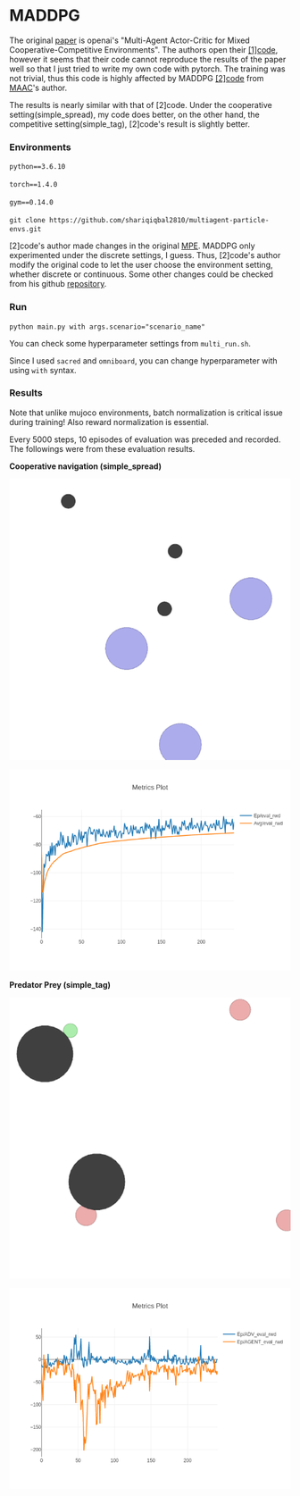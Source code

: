 # MADDPG
The original [paper](https://arxiv.org/pdf/1706.02275.pdf) is openai's "Multi-Agent Actor-Critic for Mixed Cooperative-Competitive Environments". The authors open their [[1]code](https://github.com/openai/maddpg), however it seems that their code cannot reproduce the results of the paper well so that I just tried to write my own code with pytorch. The training was not trivial, thus this code is highly affected by MADDPG [[2]code](https://github.com/shariqiqbal2810/maddpg-pytorch) from [MAAC](https://arxiv.org/pdf/1810.02912.pdf)'s author.



The results is nearly similar with that of [2]code. Under the cooperative setting(simple_spread), my code does better, on the other hand, the competitive setting(simple_tag), [2]code's result is slightly better.



### Environments

```
python==3.6.10

torch==1.4.0

gym==0.14.0

git clone https://github.com/shariqiqbal2810/multiagent-particle-envs.git
```

[2]code's author made changes in the original [MPE](https://github.com/openai/multiagent-particle-envs). MADDPG only experimented under the discrete settings, I guess. Thus, [2]code's author modify the original code to let the user choose the environment setting, whether discrete or continuous. Some other changes could be checked from his github [repository](https://github.com/shariqiqbal2810/multiagent-particle-envs).



### Run

```
python main.py with args.scenario="scenario_name"
```

You can check some hyperparameter settings from ```multi_run.sh```.

Since I used ```sacred``` and ```omniboard```, you can change hyperparameter with using ``with`` syntax.



### Results

Note that unlike mujoco environments, batch normalization is critical issue during training! Also reward normalization is essential.

Every 5000 steps, 10 episodes of evaluation was preceded and recorded. The followings were from these evaluation results.



**Cooperative navigation (simple_spread)**

![spread](https://github.com/yongjin-shin/rl_torch/blob/master/MADDPG/assets/spread.gif)

![spread_graph](https://github.com/yongjin-shin/rl_torch/blob/master/MADDPG/assets/spread.png)



**Predator Prey (simple_tag)**

![tag](https://github.com/yongjin-shin/rl_torch/blob/master/MADDPG/assets/tag.gif)

![tag_graph](https://github.com/yongjin-shin/rl_torch/blob/master/MADDPG/assets/tag.png)

